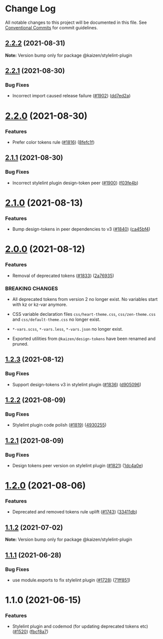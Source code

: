 # Change Log

All notable changes to this project will be documented in this file.
See [Conventional Commits](https://conventionalcommits.org) for commit guidelines.

## [2.2.2](https://github.com/cultureamp/kaizen-design-system/compare/@kaizen/stylelint-plugin@2.2.1...@kaizen/stylelint-plugin@2.2.2) (2021-08-31)

**Note:** Version bump only for package @kaizen/stylelint-plugin





## [2.2.1](https://github.com/cultureamp/kaizen-design-system/compare/@kaizen/stylelint-plugin@2.2.0...@kaizen/stylelint-plugin@2.2.1) (2021-08-30)


### Bug Fixes

* Incorrect import caused release failure ([#1902](https://github.com/cultureamp/kaizen-design-system/issues/1902)) ([dd7ed2a](https://github.com/cultureamp/kaizen-design-system/commit/dd7ed2aba42c60348d3ada37fc1ff35deaccef39))





# [2.2.0](https://github.com/cultureamp/kaizen-design-system/compare/@kaizen/stylelint-plugin@2.1.1...@kaizen/stylelint-plugin@2.2.0) (2021-08-30)


### Features

* Prefer color tokens rule ([#1816](https://github.com/cultureamp/kaizen-design-system/issues/1816)) ([8fefc1f](https://github.com/cultureamp/kaizen-design-system/commit/8fefc1f28903e6d5bfa57457009a60842357db17))





## [2.1.1](https://github.com/cultureamp/kaizen-design-system/compare/@kaizen/stylelint-plugin@2.1.0...@kaizen/stylelint-plugin@2.1.1) (2021-08-30)


### Bug Fixes

* Incorrect stylelint plugin design-token peer ([#1900](https://github.com/cultureamp/kaizen-design-system/issues/1900)) ([f03fe4b](https://github.com/cultureamp/kaizen-design-system/commit/f03fe4b9e5cbbd76f5d4116ae4b904896ab9a49c))





# [2.1.0](https://github.com/cultureamp/kaizen-design-system/compare/@kaizen/stylelint-plugin@2.0.0...@kaizen/stylelint-plugin@2.1.0) (2021-08-13)


### Features

* Bump design-tokens in peer dependencies to v3 ([#1840](https://github.com/cultureamp/kaizen-design-system/issues/1840)) ([ca45bf4](https://github.com/cultureamp/kaizen-design-system/commit/ca45bf4707b5fbf907163653549e17682c46f636))





# [2.0.0](https://github.com/cultureamp/kaizen-design-system/compare/@kaizen/stylelint-plugin@1.2.3...@kaizen/stylelint-plugin@2.0.0) (2021-08-12)


### Features

* Removal of deprecated tokens ([#1833](https://github.com/cultureamp/kaizen-design-system/issues/1833)) ([2a76935](https://github.com/cultureamp/kaizen-design-system/commit/2a76935b5cb4f32b8a7bf47880a81820c885270c))


### BREAKING CHANGES

* All deprecated tokens from version 2 no longer exist. No variables start with kz or kz-var anymore.

* CSS variable declaration files `css/heart-theme.css`, `css/zen-theme.css` and `css/default-theme.css` no longer exist.

* `*-vars.scss`, `*-vars.less`, `*-vars.json`  no longer exist.

* Exported utilities from `@kaizen/design-tokens` have been renamed and pruned.





## [1.2.3](https://github.com/cultureamp/kaizen-design-system/compare/@kaizen/stylelint-plugin@1.2.2...@kaizen/stylelint-plugin@1.2.3) (2021-08-12)


### Bug Fixes

* Support design-tokens v3 in stylelint plugin ([#1836](https://github.com/cultureamp/kaizen-design-system/issues/1836)) ([d905096](https://github.com/cultureamp/kaizen-design-system/commit/d9050960571919034e0d9bb6139f07ee35e5ea52))





## [1.2.2](https://github.com/cultureamp/kaizen-design-system/compare/@kaizen/stylelint-plugin@1.2.1...@kaizen/stylelint-plugin@1.2.2) (2021-08-09)


### Bug Fixes

* Stylelint plugin code polish ([#1819](https://github.com/cultureamp/kaizen-design-system/issues/1819)) ([4930255](https://github.com/cultureamp/kaizen-design-system/commit/4930255cf8ef4870cfe2532d1e20b3fe158ca817))





## [1.2.1](https://github.com/cultureamp/kaizen-design-system/compare/@kaizen/stylelint-plugin@1.2.0...@kaizen/stylelint-plugin@1.2.1) (2021-08-09)


### Bug Fixes

* Design tokens peer version on stylelint plugin ([#1821](https://github.com/cultureamp/kaizen-design-system/issues/1821)) ([1dc4a0e](https://github.com/cultureamp/kaizen-design-system/commit/1dc4a0e88a3f6d1eca27ad507dbaea35dd62eed3))





# [1.2.0](https://github.com/cultureamp/kaizen-design-system/compare/@kaizen/stylelint-plugin@1.1.2...@kaizen/stylelint-plugin@1.2.0) (2021-08-06)


### Features

* Deprecated and removed tokens rule uplift ([#1743](https://github.com/cultureamp/kaizen-design-system/issues/1743)) ([33411db](https://github.com/cultureamp/kaizen-design-system/commit/33411db1d02e09539dea98ec43e5183815c9974b))





## [1.1.2](https://github.com/cultureamp/kaizen-design-system/compare/@kaizen/stylelint-plugin@1.1.1...@kaizen/stylelint-plugin@1.1.2) (2021-07-02)

**Note:** Version bump only for package @kaizen/stylelint-plugin





## [1.1.1](https://github.com/cultureamp/kaizen-design-system/compare/@kaizen/stylelint-plugin@1.1.0...@kaizen/stylelint-plugin@1.1.1) (2021-06-28)


### Bug Fixes

* use module.exports to fix stylelint plugin ([#1728](https://github.com/cultureamp/kaizen-design-system/issues/1728)) ([71ff851](https://github.com/cultureamp/kaizen-design-system/commit/71ff851b2d938135145d3406f540d903798fcaff))





# 1.1.0 (2021-06-15)


### Features

* Stylelint plugin and codemod (for updating deprecated tokens etc) ([#1520](https://github.com/cultureamp/kaizen-design-system/issues/1520)) ([fbcf8a7](https://github.com/cultureamp/kaizen-design-system/commit/fbcf8a77c5b0692bb547d23429ff922311a2d0c6))
